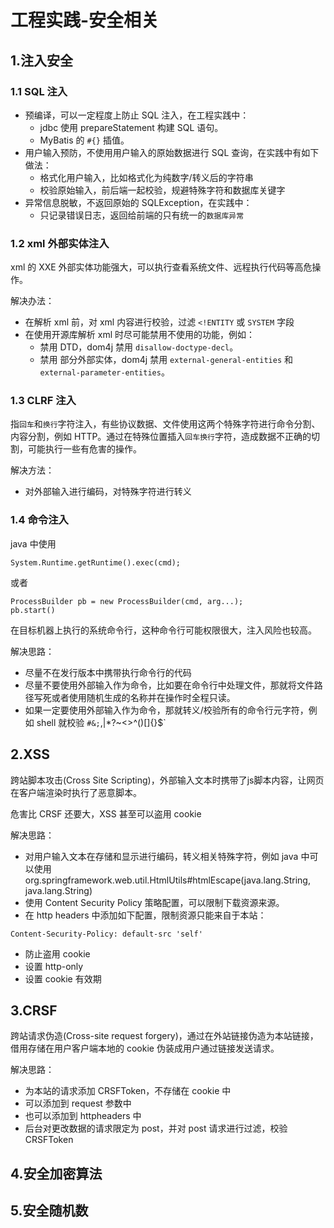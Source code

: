 # 工程实践-安全相关
## 1.注入安全
### 1.1 SQL 注入
* 预编译，可以一定程度上防止 SQL 注入，在工程实践中：
  * jdbc 使用 prepareStatement 构建 SQL 语句。
  * MyBatis 的 `#{}` 插值。
* 用户输入预防，不使用用户输入的原始数据进行 SQL 查询，在实践中有如下做法：
  * 格式化用户输入，比如格式化为纯数字/转义后的字符串
  * 校验原始输入，前后端一起校验，规避特殊字符和数据库关键字
* 异常信息脱敏，不返回原始的 SQLException，在实践中：
  * 只记录错误日志，返回给前端的只有统一的`数据库异常`

### 1.2 xml 外部实体注入
xml 的 XXE 外部实体功能强大，可以执行查看系统文件、远程执行代码等高危操作。

解决办法：
* 在解析 xml 前，对 xml 内容进行校验，过滤 `<!ENTITY` 或 `SYSTEM` 字段
* 在使用开源库解析 xml 时尽可能禁用不使用的功能，例如：
  * 禁用 DTD，dom4j 禁用 `disallow-doctype-decl`。
  * 禁用 部分外部实体，dom4j 禁用 `external-general-entities` 和 `external-parameter-entities`。

### 1.3 CLRF 注入
指`回车`和`换行`字符注入，有些协议数据、文件使用这两个特殊字符进行命令分割、内容分割，例如 HTTP。通过在特殊位置插入`回车换行`字符，造成数据不正确的切割，可能执行一些有危害的操作。

解决方法：
* 对外部输入进行编码，对特殊字符进行转义

### 1.4 命令注入
java 中使用
```
System.Runtime.getRuntime().exec(cmd);
```
或者
```
ProcessBuilder pb = new ProcessBuilder(cmd, arg...);
pb.start()
```
在目标机器上执行的系统命令行，这种命令行可能权限很大，注入风险也较高。

解决思路：
* 尽量不在发行版本中携带执行命令行的代码
* 尽量不要使用外部输入作为命令，比如要在命令行中处理文件，那就将文件路径写死或者使用随机生成的名称并在操作时全程只读。
* 如果一定要使用外部输入作为命令，那就转义/校验所有的命令行元字符，例如 shell 就校验 `#&;`,|*?~<>^()[]{}$\`

## 2.XSS
跨站脚本攻击(Cross Site Scripting)，外部输入文本时携带了js脚本内容，让网页在客户端渲染时执行了恶意脚本。

危害比 CRSF 还要大，XSS 甚至可以盗用 cookie

解决思路：
* 对用户输入文本在存储和显示进行编码，转义相关特殊字符，例如 java 中可以使用 org.springframework.web.util.HtmlUtils#htmlEscape(java.lang.String, java.lang.String)
* 使用 Content Security Policy 策略配置，可以限制下载资源来源。
 * 在 http headers 中添加如下配置，限制资源只能来自于本站：
 ```
 Content-Security-Policy: default-src 'self'
 ```
* 防止盗用 cookie
 * 设置 http-only
 * 设置 cookie 有效期

## 3.CRSF
跨站请求伪造(Cross-site request forgery)，通过在外站链接伪造为本站链接，借用存储在用户客户端本地的 cookie 伪装成用户通过链接发送请求。

解决思路：
* 为本站的请求添加 CRSFToken，不存储在 cookie 中
 * 可以添加到 request 参数中
 * 也可以添加到 httpheaders 中
* 后台对更改数据的请求限定为 post，并对 post 请求进行过滤，校验 CRSFToken

## 4.安全加密算法

## 5.安全随机数
